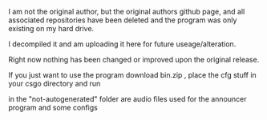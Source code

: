 I am not the original author, but the original authors github page, and all associated repositories have been deleted
and the program was only existing on my hard drive. 

I decompiled it and am uploading it here for future useage/alteration.

Right now nothing has been changed or improved upon the original release. 

If you just want to use the program download bin.zip , place the cfg stuff in your csgo directory and run


in the "not-autogenerated" folder are audio files used for the announcer program and some configs

